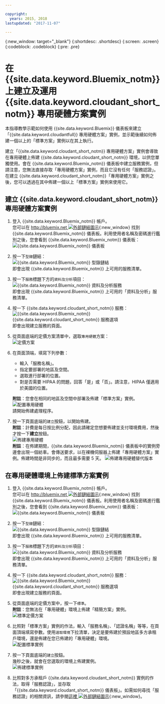```yaml
---

copyright:
  years: 2015, 2018
lastupdated: "2017-11-07"

---
```


{:new_window: target="_blank"}
{:shortdesc: .shortdesc}
{:screen: .screen}
{:codeblock: .codeblock}
{:pre: .pre}

<!-- Acrolinx: 2017-02-23 -->

# 在 {{site.data.keyword.Bluemix_notm}} 上建立及運用 {{site.data.keyword.cloudant_short_notm}} 專用硬體方案實例

本指導教學示範如何使用 {{site.data.keyword.Bluemix}} 儀表板來建立「{{site.data.keyword.cloudantfull}} 專用硬體方案」實例，並示範後續如何佈建一個以上的「標準方案」實例以在其上執行。 

建立「{{site.data.keyword.cloudant_short_notm}} 專用硬體方案」實例會導致在專用硬體上佈建 {{site.data.keyword.cloudant_short_notm}} 環境，以供您單獨使用。會在 {{site.data.keyword.Bluemix_notm}} 儀表板中建立服務實例，但請注意，您無法直接存取「專用硬體方案」實例，而且它沒有任何「服務認證」。在建立 {{site.data.keyword.cloudant_short_notm}}「專用硬體方案」實例之後，您可以透過在其中佈建一個以上「標準方案」實例來使用它。

## 建立 {{site.data.keyword.cloudant_short_notm}} 專用硬體方案實例

1.  登入 {{site.data.keyword.Bluemix_notm}} 帳戶。<br/>
    您可以在 [http://bluemix.net ![外部鏈結圖示](../images/launch-glyph.svg "外部鏈結圖示")](http://bluemix.net){:new_window} 找到 {{site.data.keyword.Bluemix_notm}} 儀表板。利用使用者名稱及密碼進行鑑別之後，您會看到 {{site.data.keyword.Bluemix_notm}} 儀表板：<br/>
    ![{{site.data.keyword.Bluemix_notm}} 儀表板](images/img0001.png)

2.  按一下`型錄`鏈結：<br/>
    ![{{site.data.keyword.Bluemix_notm}} 型錄鏈結](images/img0002.png)<br/>
    即會出現 {{site.data.keyword.Bluemix_notm}} 上可用的服務清單。

3.  按一下`服務`標題下方的`資料及分析`項目：<br/>
    ![{{site.data.keyword.Bluemix_notm}} 資料及分析服務](images/img0003.png)<br/>
    即會出現 {{site.data.keyword.Bluemix_notm}} 上可用的「資料及分析」服務清單。

4.  按一下 {{site.data.keyword.cloudant_short_notm}} 服務：<br/>
    ![{{site.data.keyword.Bluemix_notm}} {{site.data.keyword.cloudant_short_notm}} 服務選項](images/img0004.png)<br/>
    即會出現建立服務的頁面。 

5.  從頁面底端的定價方案清單中，選取`專用硬體`方案：<br/>
    ![定價方案](../tutorials/images/pricing_plan.png)
    
6.  在頁面頂端，填寫下列參數：<br/>
    -   輸入「服務名稱」。<br/>
    -   指定要部署的地區及空間。<br/>
    -   選取進行部署的位置。<br/>
    -   對是否需要 HIPAA 的問題，回答「是」或「否」。請注意，HIPAA 僅適用於美國的位置。<br/> 
     
    **附註**：您會在相同的地區及空間中部署及佈建「標準方案」實例。    
    ![配置專用硬體](../tutorials/images/select_deployment_location.png)<br/>
    請開始佈建處理程序。 
    
7.  按一下頁面底端的`建立`按鈕，以開始佈建。<br/>
    **附註**：計費是每日按比例分配，因此請確定您想要佈建並支付環境費用，然後才按一下**建立**按鈕。<br/>
    ![佈建專用硬體](../tutorials/images/create_button_provision.png)<br/>
    **附註**：在佈建期間，{{site.data.keyword.Bluemix_notm}} 儀表板中的實例旁邊會出現一個紡車。會傳送要求，以在裸機伺服器上佈建「專用硬體方案」實例。佈建時間是非同步的，而且最多需要 5 天。
    ![佈建專用硬體替代版本](../tutorials/images/create_button_provision2.png)<br/>
    
## 在專用硬體環境上佈建標準方案實例

1.  登入 {{site.data.keyword.Bluemix_notm}} 帳戶。<br/>
    您可以在 [http://bluemix.net ![外部鏈結圖示](../images/launch-glyph.svg "外部鏈結圖示")](http://bluemix.net){:new_window} 找到 {{site.data.keyword.Bluemix_notm}} 儀表板。利用使用者名稱及密碼進行鑑別之後，您會看到 {{site.data.keyword.Bluemix_notm}} 儀表板：<br/>
    ![{{site.data.keyword.Bluemix_notm}} 儀表板](images/img0001.png)

2.  按一下`型錄`鏈結：<br/>
    ![{{site.data.keyword.Bluemix_notm}} 型錄鏈結](images/img0002.png)<br/>
    即會出現 {{site.data.keyword.Bluemix_notm}} 上可用的服務清單。

3.  按一下`服務`標題下方的`資料及分析`項目：<br/>
    ![{{site.data.keyword.Bluemix_notm}} 資料及分析服務](images/img0003.png)<br/>
    即會出現 {{site.data.keyword.Bluemix_notm}} 上可用的「資料及分析」服務清單。

4.  按一下 {{site.data.keyword.cloudant_short_notm}} 服務：<br>
    ![{{site.data.keyword.Bluemix_notm}} {{site.data.keyword.cloudant_short_notm}} 服務選項](images/img0004.png)<br/>
    即會出現建立服務的頁面。  

5.  從頁面底端的定價方案中，按一下`標準`。<br/>
    **附註**：您無法在「專用硬體」環境上佈建「精簡方案」實例。<br/>
    ![標準定價方案](../tutorials/images/standard_pricing_plan.png)
    
6.  比照對「標準方案」實例的作法，輸入「服務名稱」、「認證名稱」等等，在頁面頂端填寫參數。使用`選取環境`下拉清單，決定是要佈建於預設地區多方承租戶環境，還是佈建在您已佈建的「專用硬體」環境。<br/>
    ![配置標準實例](../tutorials/images/select_environment.png)
    
7.  按一下頁面底端的`建立`按鈕。<br/>
    幾秒之後，就會在您選取的環境上佈建實例。<br/>
    ![佈建標準實例](../tutorials/images/create_button_provision_standard.png)
    
8.  比照對多方承租戶 {{site.data.keyword.cloudant_short_notm}} 實例的作法，取得「服務認證」，並存取「{{site.data.keyword.cloudant_short_notm}} 儀表板」。如需如何尋找「服務認證」的相關資訊，請參閱[這裡 ![外部鏈結圖示](../images/launch-glyph.svg "外部鏈結圖示")](https://console.bluemix.net/docs/services/Cloudant/tutorials/create_service.html#locating-your-service-credentials){:new_window}。 
     
